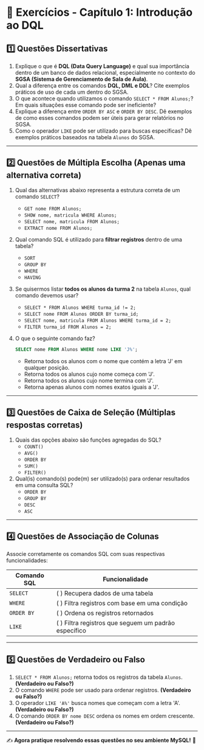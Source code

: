 # 📝 Exercícios - Capítulo 1: Introdução ao DQL

## **1️⃣ Questões Dissertativas**

1. Explique o que é **DQL (Data Query Language)** e qual sua importância dentro de um banco de dados relacional, especialmente no contexto do **SGSA (Sistema de Gerenciamento de Sala de Aula)**.
2. Qual a diferença entre os comandos **DQL, DML e DDL**? Cite exemplos práticos de uso de cada um dentro do SGSA.
3. O que acontece quando utilizamos o comando `SELECT * FROM Alunos;`? Em quais situações esse comando pode ser ineficiente?
4. Explique a diferença entre `ORDER BY ASC` e `ORDER BY DESC`. Dê exemplos de como esses comandos podem ser úteis para gerar relatórios no SGSA.
5. Como o operador `LIKE` pode ser utilizado para buscas específicas? Dê exemplos práticos baseados na tabela `Alunos` do SGSA.

------

## **2️⃣ Questões de Múltipla Escolha** (Apenas uma alternativa correta)

1. Qual das alternativas abaixo representa a estrutura correta de um comando `SELECT`?

   -  `GET nome FROM Alunos;`
   -  `SHOW nome, matricula WHERE Alunos;`
   -  `SELECT nome, matricula FROM Alunos;`
   -  `EXTRACT nome FROM Alunos;`

2. Qual comando SQL é utilizado para **filtrar registros** dentro de uma tabela?

   -  `SORT`
   -  `GROUP BY`
   -  `WHERE`
   -  `HAVING`

3. Se quisermos listar **todos os alunos da turma 2** na tabela `Alunos`, qual comando devemos usar?

   -  `SELECT * FROM Alunos WHERE turma_id != 2;`
   -  `SELECT nome FROM Alunos ORDER BY turma_id;`
   -  `SELECT nome, matricula FROM Alunos WHERE turma_id = 2;`
   -  `FILTER turma_id FROM Alunos = 2;`

4. O que o seguinte comando faz?

   ```sql
   SELECT nome FROM Alunos WHERE nome LIKE 'J%';
   ```

   -  Retorna todos os alunos com o nome que contém a letra 'J' em qualquer posição.
   -  Retorna todos os alunos cujo nome começa com 'J'.
   -  Retorna todos os alunos cujo nome termina com 'J'.
   -  Retorna apenas alunos com nomes exatos iguais a 'J'.

------

## **3️⃣ Questões de Caixa de Seleção** (Múltiplas respostas corretas)

1. Quais das opções abaixo são funções agregadas do SQL?
   -  `COUNT()`
   -  `AVG()`
   -  `ORDER BY`
   -  `SUM()`
   -  `FILTER()`
2. Qual(is) comando(s) pode(m) ser utilizado(s) para ordenar resultados em uma consulta SQL?
   -  `ORDER BY`
   -  `GROUP BY`
   -  `DESC`
   -  `ASC`

------

## **4️⃣ Questões de Associação de Colunas**

Associe corretamente os comandos SQL com suas respectivas funcionalidades:

| Comando SQL | Funcionalidade                                        |
| ----------- | ----------------------------------------------------- |
| `SELECT`    | (  ) Recupera dados de uma tabela                     |
| `WHERE`     | (  ) Filtra registros com base em uma condição        |
| `ORDER BY`  | (  ) Ordena os registros retornados                   |
| `LIKE`      | (  ) Filtra registros que seguem um padrão específico |

------

## **5️⃣ Questões de Verdadeiro ou Falso**

1. `SELECT * FROM Alunos;` retorna todos os registros da tabela `Alunos`. **(Verdadeiro ou Falso?)**
2. O comando `WHERE` pode ser usado para ordenar registros. **(Verdadeiro ou Falso?)**
3. O operador `LIKE 'A%'` busca nomes que começam com a letra 'A'. **(Verdadeiro ou Falso?)**
4. O comando `ORDER BY nome DESC` ordena os nomes em ordem crescente. **(Verdadeiro ou Falso?)**

------

✍️ **Agora pratique resolvendo essas questões no seu ambiente MySQL!** 🚀